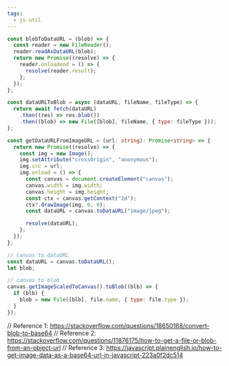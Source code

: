 ```yaml
---
tags:
  - js-util
---
```

```js
const blobToDataURL = (blob) => {
  const reader = new FileReader();
  reader.readAsDataURL(blob);
  return new Promise((resolve) => {
    reader.onloadend = () => {
      resolve(reader.result);
    };
  });
};

const dataURLToBlob = async (dataURL, fileName, fileType) => {
  return await fetch(dataURL)
    .then((res) => res.blob())
    .then((blob) => new File([blob], fileName, { type: fileType }));
};
```

```ts
const getDataURLFromImageURL = (url: string): Promise<string> => {
  return new Promise((resolve) => {
    const img = new Image();
    img.setAttribute("crossOrigin", "anonymous");
    img.src = url;
    img.onload = () => {
      const canvas = document.createElement("canvas");
      canvas.width = img.width;
      canvas.height = img.height;
      const ctx = canvas.getContext("2d");
      ctx?.drawImage(img, 0, 0);
      const dataURL = canvas.toDataURL("image/jpeg");

      resolve(dataURL);
    };
  });
};
```

```js
// canvas to dataURL
const dataURL = canvas.toDataURL();
let blob;

// canvas to blob
canvas.getImageScaledToCanvas().toBlob((blb) => {
  if (blb) {
    blob = new File([blb], file.name, { type: file.type });
  }
});
```

// Reference 1: https://stackoverflow.com/questions/18650168/convert-blob-to-base64
// Reference 2: https://stackoverflow.com/questions/11876175/how-to-get-a-file-or-blob-from-an-object-url
// Reference 3: https://javascript.plainenglish.io/how-to-get-image-data-as-a-base64-url-in-javascript-223a0f2dc514
